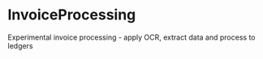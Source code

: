 # InvoiceProcessing
Experimental invoice processing - apply OCR, extract data and process to ledgers
